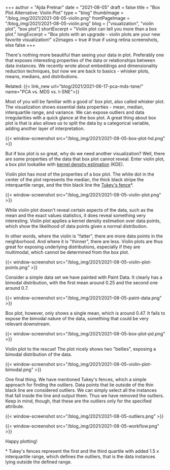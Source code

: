 +++
author = "Ajda Pretnar"
date = "2021-08-05"
draft = false
title = "Box Plot Alternative: Violin Plot"
type = "blog"
thumbImage = "/blog_img/2021/2021-08-05-violin.png"
frontPageImage = "/blog_img/2021/2021-08-05-violin.png"
blog = ["visualization", "violin plot", "box plot"]
shortExcerpt = "Violin plot can tell you more than a box plot."
longExcerpt = "Box plots with an upgrade - violin plots are your new favorite visualization!"
x2images = true  # true if using retina screenshots, else false
+++

There's nothing more beautiful than seeing your data in plot. Preferably one that exposes interesting properties of the data or relationships between data instances. We recently wrote about embeddings and dimensionality reduction techniques, but now we are back to basics - whisker plots, means, medians, and distributions.

Related: {{< link_new url="blog/2021/2021-06-17-pca-mds-tsne/" name="PCA vs. MDS vs. t-SNE">}}

Most of you will be familiar with a good ol' box plot, also called whisker plot. The visualization shows essential data properties - mean, median, interquartile range, and variance. We can expose outliers and data irregularities with a quick glance at the box plot. A great thing about box plot is that is also allows us to split the data by a categorical variable, adding another layer of interpretation.

{{< window-screenshot src="/blog_img/2021/2021-08-05-box-plot-hd.png" >}}

But if box plot is so great, why do we need another visualization? Well, there are some properties of the data that box plot cannot reveal. Enter violin plot, a box plot lookalike with [kernel density estimation](https://en.wikipedia.org/wiki/Kernel_density_estimation) (KDE).

Violin plot has most of the properties of a box plot. The white dot in the center of the plot represents the median, the thick black stripe the interquartile range, and the thin black line the [Tukey's fence](https://en.wikipedia.org/wiki/Outlier#Tukey's_fences)*.

{{< window-screenshot src="/blog_img/2021/2021-08-05-violin-plot.png" >}}

While violin plot doesn't reveal certain aspects of the data, such as the mean and the exact values statistics, it does reveal something very interesting. Violin plot applies a kernel density estimation over data points, which show the likelihood of data points given a normal distribution.

In other words, where the violin is "fatter", there are more data points in the neighborhood. And where it is "thinner", there are less. Violin plots are thus great for exposing underlying distributions, especially if they are multimodal, which cannot be determined from the box plot.

{{< window-screenshot src="/blog_img/2021/2021-08-05-violin-plot-points.png" >}}

Consider a simple data set we have painted with Paint Data. It clearly has a bimodal distribution, with the first mean around 0.25 and the second one around 0.7.

{{< window-screenshot src="/blog_img/2021/2021-08-05-paint-data.png" >}}

Box plot, however, only shows a single mean, which is around 0.47. It fails to expose the bimodal nature of the data, something that could be very relevant downstream.

{{< window-screenshot src="/blog_img/2021/2021-08-05-box-plot-pd.png" >}}

Violin plot to the rescue! The plot nicely shows two "bellies", exposing a bimodal distribution of the data.

{{< window-screenshot src="/blog_img/2021/2021-08-05-violin-plot-bimodal.png" >}}

One final thing. We have mentioned Tukey's fences, which a simple approach for finding the outliers. Data points that lie outside of the thin black line are considered outliers. We can simply select all the instances that fall inside the line and output them. Thus we have removed the outliers. Keep in mind, though, that these are the outliers only for the specified attribute.

{{< window-screenshot src="/blog_img/2021/2021-08-05-outliers.png" >}}

{{< window-screenshot src="/blog_img/2021/2021-08-05-workflow.png" >}}

Happy plotting!

\* Tukey's fences represent the first and the third quartile with added 1.5 x interquartile range, which defines the outliers, that is the data instances lying outside the defined range.

